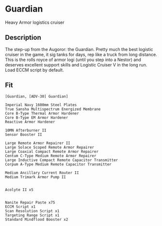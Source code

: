# Guardian

 Heavy Armor logistics cruiser

## Description

The step-up from the Augoror: the Guardian. Pretty much the best logistic cruiser in the game,
it sig tanks for days, rep like a truck from long distance. This is the rolls royce of
armor logi (until you step into a Nestor) and deserves excellent support skills and
Logistic Cruiser V in the long run. Load ECCM script by default.


## Fit

```
[Guardian, [ADV-30] Guardian]

Imperial Navy 1600mm Steel Plates
True Sansha Multispectrum Energized Membrane
Core B-Type Thermal Armor Hardener
Core B-Type EM Armor Hardener
Reactive Armor Hardener

10MN Afterburner II
Sensor Booster II

Large Remote Armor Repairer II
Large Solace Scoped Remote Armor Repairer
Large Coaxial Compact Remote Armor Repairer
Centum C-Type Medium Remote Armor Repairer
Large Inductive Compact Remote Capacitor Transmitter
Corpum A-Type Medium Remote Capacitor Transmitter

Medium Ancillary Current Router II
Medium Trimark Armor Pump II


Acolyte II x5


Nanite Repair Paste x75
ECCM Script x1
Scan Resolution Script x1
Targeting Range Script x1
Standard Mindflood Booster x2
```
